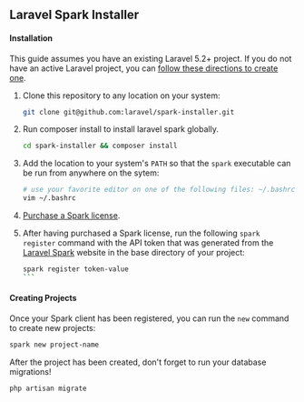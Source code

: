 ## Laravel Spark Installer

#### Installation

This guide assumes you have an existing Laravel 5.2+ project. If you do not have an active Laravel project, you can [follow these directions to create one](https://laravel.com/docs/5.2/installation).

1.  Clone this repository to any location on your system:  

    ```bash
    git clone git@github.com:laravel/spark-installer.git
    ```
1.  Run composer install to install laravel spark globally.  

    ```bash
    cd spark-installer && composer install
    ```
1.  Add the location to your system's `PATH` so that the `spark` executable can be run from anywhere on the sytem:  

    ```bash
    # use your favorite editor on one of the following files: ~/.bashrc, ~/.profile, ~/.bash_profile
    vim ~/.bashrc
    ```
1.  [Purchase a Spark license](https://spark.laravel.com/register).  
1.  After having purchased a Spark license, run the following `spark register` command with the API token that was generated from the [Laravel Spark](https://spark.laravel.com) website in the base directory of your project:  

    ````bash
    spark register token-value
    ```

#### Creating Projects

Once your Spark client has been registered, you can run the `new` command to create new projects:

```bash
spark new project-name
```

After the project has been created, don't forget to run your database migrations!

```bash
php artisan migrate
```

